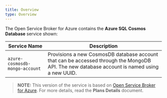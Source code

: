 ```yaml
---
title: Overview
type: Overview
---
```


The Open Service Broker for Azure contains the **Azure SQL Cosmos Database** service shown:

| Service Name | Description |
|--------------|-------------|
| `azure-cosmosdb-mongo-account` | Provisions a new CosmosDB database account that can be accessed through the MongoDB API. The new database account is named using a new UUID. |

>**NOTE:** This version of the service is based on [Open Service Broker for Azure](https://github.com/Azure/open-service-broker-azure).
For more details, read the **Plans Details** document.
